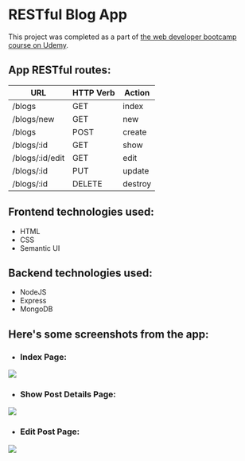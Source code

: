 # RESTful Blog App

This project was completed as a part of [the web developer bootcamp course on Udemy](https://www.udemy.com/the-web-developer-bootcamp/).

## App RESTful routes:

| **URL** | **HTTP Verb** |  **Action**|
|------------|-------------|------------|
| /blogs         | GET       | index  
| /blogs/new         | GET       | new   
| /blogs          | POST      | create   
| /blogs/:id      | GET       | show       
| /blogs/:id/edit | GET       | edit       
| /blogs/:id      | PUT | update    
| /blogs/:id      | DELETE    | destroy  


## Frontend technologies used:

* HTML
* CSS
* Semantic UI

## Backend technologies used:

* NodeJS
* Express
* MongoDB

## Here's some screenshots from the app:

* ### Index Page:
![](https://github.com/AymanSalah96/RESTfulBlogApp/blob/master/screenshots/Index%20Page.PNG)

* ### Show Post Details Page:
![](https://github.com/AymanSalah96/RESTfulBlogApp/blob/master/screenshots/Show%20Post%20Details%20Page.PNG)

* ### Edit Post Page:
![](https://github.com/AymanSalah96/RESTfulBlogApp/blob/master/screenshots/Edit%20Post%20Page.PNG)
